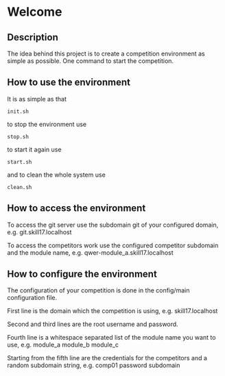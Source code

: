 # Welcome 

## Description
The idea behind this project is to create a competition environment as simple as possible. One command to start the competition.

## How to use the environment
It is as simple as that

```init.sh```

to stop the environment use

```stop.sh```

to start it again use

```start.sh```

and to clean the whole system use

```clean.sh```

## How to access the environment
To access the git server use the subdomain git of your configured domain, e.g. git.skill17.localhost

To access the competitors work use the configured competitor subdomain and the module name, e.g. qwer-module_a.skill17.localhost

## How to configure the environment
The configuration of your competition is done in the config/main configuration file.

First line is the domain which the competition is using, e.g. skill17.localhost

Second and third lines are the root username and password.

Fourth line is a whitespace separated list of the module name you want to use, e.g. module_a module_b module_c

Starting from the fifth line are the credentials for the competitors and a random subdomain string, e.g. comp01 password subdomain